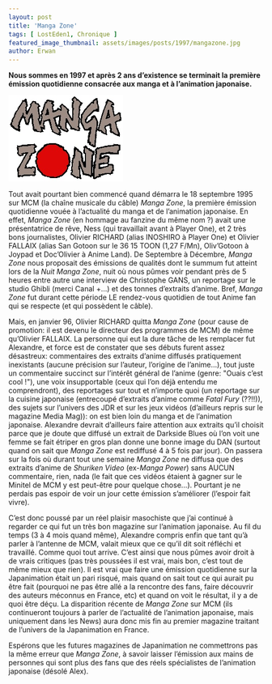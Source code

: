 ```yaml
---
layout: post
title: 'Manga Zone'
tags: [ LostEden1, Chronique ]
featured_image_thumbnail: assets/images/posts/1997/mangazone.jpg
author: Erwan
---
```


**Nous sommes en 1997 et après 2 ans d’existence se terminait la première émission quotidienne consacrée aux manga et à l’animation japonaise.**

![Manga Zone](assets/images/posts/1997/mangazone.jpg#left) 

Tout avait pourtant bien commencé quand démarra le 18 septembre 1995 sur MCM (la chaîne musicale du câble) *Manga Zone*, la première émission quotidienne vouée à l’actualité du manga et de l’animation japonaise. En effet, *Manga Zone* (en hommage au fanzine du même nom ?) avait une présentatrice de rêve, Ness (qui travaillait avant à Player One), et 2 très bons journalistes, Olivier RICHARD (alias INOSHIRO à Player One) et Olivier FALLAIX (alias San Gotoon sur le 36 15 TOON (1,27 F/Mn), Oliv’Gotoon à Joypad et Doc’Olivier à Anime Land). De Septembre à Décembre, *Manga Zone* nous proposait des émissions de qualités dont le summum fut atteint lors de la *Nuit Manga Zone*, nuit où nous pûmes voir pendant près de 5 heures entre autre une interview de Christophe GANS, un reportage sur le studio Ghibli (merci Canal +…) et des tonnes d’extraits d’anime. Bref, *Manga Zone* fut durant cette période LE rendez-vous quotidien de tout Anime fan qui se respecte (et qui possèdent le câble). 

Mais, en janvier 96, Olivier RICHARD quitta *Manga Zone* (pour cause de promotion: il est devenu le directeur des programmes de MCM) de même qu’Olivier FALLAIX. La personne qui eut la dure tâche de les remplacer fut Alexandre, et force est de constater que ses débuts furent assez désastreux: commentaires des extraits d’anime diffusés pratiquement inexistants (aucune précision sur l’auteur, l’origine de l’anime…), tout juste un commentaire succinct sur l’intérêt général de l’anime (genre: "Ouais c’est cool !"), une voix insupportable (ceux qui l’on déjà entendu me comprendront), des reportages sur tout et n’importe quoi (un reportage sur la cuisine japonaise (entrecoupé d’extraits d’anime comme *Fatal Fury* (??!!)), des sujets sur l’univers des JDR et sur les jeux vidéos (d’ailleurs repris sur le magazine Media Mag)): on est bien loin du manga et de l’animation japonaise. Alexandre devrait d’ailleurs faire attention aux extraits qu’il choisit parce que je doute que diffusé un extrait de Darkside Blues où l’on voit une femme se fait étriper en gros plan donne une bonne image du DAN (surtout quand on sait que *Manga Zone* est rediffusé 4 à 5 fois par jour). On passera sur la fois où durant tout une semaine *Manga Zone* ne diffusa que des extraits d’anime de *Shuriken Video* (ex-*Manga Power*) sans AUCUN commentaire, rien, nada (le fait que ces vidéos étaient à gagner sur le Minitel de MCM y est peut-être pour quelque chose…). Pourtant je ne perdais pas espoir de voir un jour cette émission s’améliorer (l’espoir fait vivre). 

C’est donc poussé par un réel plaisir masochiste que j’ai continué à regarder ce qui fut un très bon magazine sur l’animation japonaise. Au fil du temps (3 à 4 mois quand même), Alexandre compris enfin que tant qu’à parler à l’antenne de MCM, valait mieux que ce qu’il dit soit réfléchi et travaillé. Comme quoi tout arrive. C’est ainsi que nous pûmes avoir droit à de vrais critiques (pas très poussées il est vrai, mais bon, c’est tout de même mieux que rien). Il est vrai que faire une émission quotidienne sur la Japanimation était un pari risqué, mais quand on sait tout ce qui aurait pu être fait (pourquoi ne pas être allé a la rencontre des fans, faire découvrir des auteurs méconnus en France, etc) et quand on voit le résultat, il y a de quoi être déçu. La disparition récente de *Manga Zone* sur MCM (ils continueront toujours à parler de l’actualité de l’animation japonaise, mais uniquement dans les News) aura donc mis fin au premier magazine traitant de l’univers de la Japanimation en France. 

Espérons que les futures magazines de Japanimation ne commettrons pas la même erreur que *Manga Zone*, à savoir laisser l’émission aux mains de personnes qui sont plus des fans que des réels spécialistes de l’animation japonaise (désolé Alex).